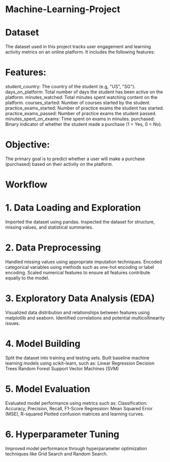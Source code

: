 # Machine-Learning-Project

# Dataset
The dataset used in this project tracks user engagement and learning activity metrics on an online platform. It includes the following features:
# Features:
student_country: The country of the student (e.g, "US", "SG").
days_on_platform: Total number of days the student has been active on the platform.
minutes_watched: Total minutes spent watching content on the platform.
courses_started: Number of courses started by the student.
practice_exams_started: Number of practice exams the student has started.
practice_exams_passed: Number of practice exams the student passed.
minutes_spent_on_exams: Time spent on exams in minutes.
purchased: Binary indicator of whether the student made a purchase (1 = Yes, 0 = No).

# Objective:
The primary goal is to predict whether a user will make a purchase (purchased) based on their activity on the platform.

# Workflow
# 1. Data Loading and Exploration
Imported the dataset using pandas.
Inspected the dataset for structure, missing values, and statistical summaries.
# 2. Data Preprocessing
Handled missing values using appropriate imputation techniques.
Encoded categorical variables using methods such as one-hot encoding or label encoding.
Scaled numerical features to ensure all features contribute equally to the model.
# 3. Exploratory Data Analysis (EDA)
Visualized data distribution and relationships between features using matplotlib and seaborn.
Identified correlations and potential multicollinearity issues.
# 4. Model Building
Split the dataset into training and testing sets.
Built baseline machine learning models using scikit-learn, such as:
Linear Regression
Decision Trees
Random Forest
Support Vector Machines (SVM)
# 5. Model Evaluation
Evaluated model performance using metrics such as:
Classification: Accuracy, Precision, Recall, F1-Score
Regression: Mean Squared Error (MSE), R-squared
Plotted confusion matrices and learning curves.
# 6. Hyperparameter Tuning
Improved model performance through hyperparameter optimization techniques like Grid Search and Random Search.

